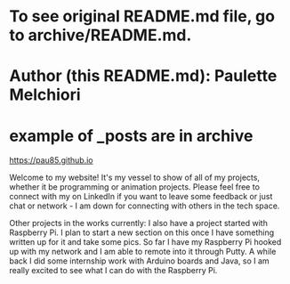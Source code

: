 # To see original README.md file, go to archive/README.md.

# Author (this README.md): Paulette Melchiori

# example of _posts are in archive

https://pau85.github.io

Welcome to my website! It's my vessel to show of all of my projects, whether it be programming or animation projects. Please feel free to connect with my on LinkedIn if you want to leave some feedback or just chat or network - I am down for connecting with others in the tech space. 

Other projects in the works currently:
I also have a project started with Raspberry Pi. I plan to start a new section on this once I have something written up for it and take some pics. So far I have my Raspberry Pi hooked up with my network and I am able to remote into it through Putty. A while back I did some internship work with Arduino boards and Java, so I am really excited to see what I can do with the Raspberry Pi.

